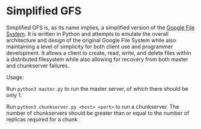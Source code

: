 # Simplified GFS
Simplified GFS is, as its name implies, a simplified version of the [Google File System](https://static.googleusercontent.com/media/research.google.com/en//archive/gfs-sosp2003.pdf). It is written in Python and attempts to emulate the overall architecture and design of the original Google File System while also maintaining a level of simplicity for both client use and programmer development. It allows a client to create, read, write, and delete files within a distributed filesystem while also allowing for recovery from both master and chunkserver failures.

Usage:

Run `python3 master.py` to run the master server, of which there should be only 1.

Run `python3 chunkserver.py <host> <port>` to run a chunkserver. The number of chunkservers should be greater than or equal to the number of replicas required for a chunk.
